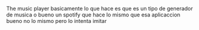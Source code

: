 The music player basicamente lo que hace es que es un tipo de generador de musica o bueno un spotify que hace lo mismo que esa aplicaccion bueno no lo mismo pero lo intenta imitar 
